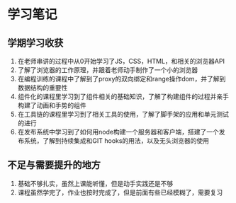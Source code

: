 # 学习笔记

## 学期学习收获

1. 在老师串讲的过程中从0开始学习了JS，CSS，HTML，和相关的浏览器API
2. 了解了浏览器的工作原理，并跟着老师动手制作了一个小的浏览器
3. 在编程训练的课程中了解到了proxy的双向绑定和range操作dom，并了解到数据结构的重要性
4. 组件化的课程里学习到了组件相关的基础知识，了解了构建组件的过程并亲手构建了动画和手势的组件
5. 在工具链的课程里学习到了相关工具的使用，了解了脚手架的应用和单元测试的进行
6. 在发布系统中学习到了如何用node构建一个服务器和客户端，搭建了一个发布系统，了解到持续集成和GIT hooks的用法，以及无头浏览器的使用



## 不足与需要提升的地方

1. 基础不够扎实，虽然上课能听懂，但是动手实践还是不够
2. 课程虽然学完了，作业也按时完成了，但是前面有些已经模糊了，需要复习